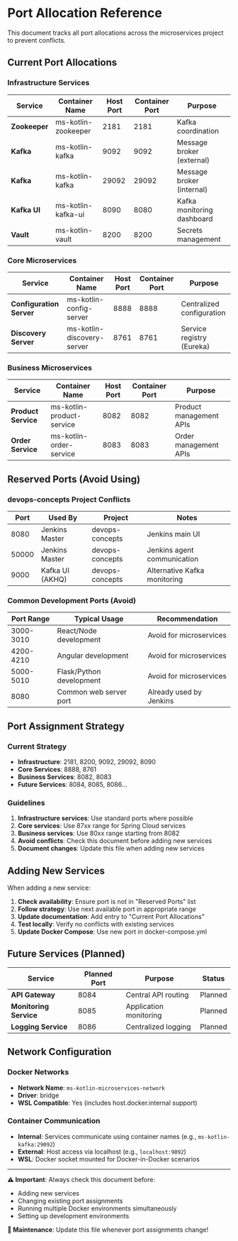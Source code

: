 # Port Allocation Reference

This document tracks all port allocations across the microservices project to prevent conflicts.

## Current Port Allocations

### Infrastructure Services
| Service | Container Name | Host Port | Container Port | Purpose |
|---------|---------------|-----------|---------------|---------|
| **Zookeeper** | ms-kotlin-zookeeper | 2181 | 2181 | Kafka coordination |
| **Kafka** | ms-kotlin-kafka | 9092 | 9092 | Message broker (external) |
| **Kafka** | ms-kotlin-kafka | 29092 | 29092 | Message broker (internal) |
| **Kafka UI** | ms-kotlin-kafka-ui | 8090 | 8080 | Kafka monitoring dashboard |
| **Vault** | ms-kotlin-vault | 8200 | 8200 | Secrets management |

### Core Microservices
| Service | Container Name | Host Port | Container Port | Purpose |
|---------|---------------|-----------|---------------|---------|
| **Configuration Server** | ms-kotlin-config-server | 8888 | 8888 | Centralized configuration |
| **Discovery Server** | ms-kotlin-discovery-server | 8761 | 8761 | Service registry (Eureka) |

### Business Microservices
| Service | Container Name | Host Port | Container Port | Purpose |
|---------|---------------|-----------|---------------|---------|
| **Product Service** | ms-kotlin-product-service | 8082 | 8082 | Product management APIs |
| **Order Service** | ms-kotlin-order-service | 8083 | 8083 | Order management APIs |

## Reserved Ports (Avoid Using)

### devops-concepts Project Conflicts
| Port | Used By | Project | Notes |
|------|---------|---------|-------|
| 8080 | Jenkins Master | devops-concepts | Jenkins main UI |
| 50000 | Jenkins Master | devops-concepts | Jenkins agent communication |
| 9000 | Kafka UI (AKHQ) | devops-concepts | Alternative Kafka monitoring |

### Common Development Ports (Avoid)
| Port Range | Typical Usage | Recommendation |
|------------|---------------|----------------|
| 3000-3010 | React/Node development | Avoid for microservices |
| 4200-4210 | Angular development | Avoid for microservices |
| 5000-5010 | Flask/Python development | Avoid for microservices |
| 8080 | Common web server port | Already used by Jenkins |

## Port Assignment Strategy

### Current Strategy
- **Infrastructure**: 2181, 8200, 9092, 29092, 8090
- **Core Services**: 8888, 8761  
- **Business Services**: 8082, 8083
- **Future Services**: 8084, 8085, 8086...

### Guidelines
1. **Infrastructure services**: Use standard ports where possible
2. **Core services**: Use 87xx range for Spring Cloud services
3. **Business services**: Use 80xx range starting from 8082
4. **Avoid conflicts**: Check this document before adding new services
5. **Document changes**: Update this file when adding new services

## Adding New Services

When adding a new service:

1. **Check availability**: Ensure port is not in "Reserved Ports" list
2. **Follow strategy**: Use next available port in appropriate range
3. **Update documentation**: Add entry to "Current Port Allocations"
4. **Test locally**: Verify no conflicts with existing services
5. **Update Docker Compose**: Use new port in docker-compose.yml

## Future Services (Planned)

| Service | Planned Port | Purpose | Status |
|---------|-------------|---------|--------|
| **API Gateway** | 8084 | Central API routing | Planned |
| **Monitoring Service** | 8085 | Application monitoring | Planned |
| **Logging Service** | 8086 | Centralized logging | Planned |

## Network Configuration

### Docker Networks
- **Network Name**: `ms-kotlin-microservices-network`
- **Driver**: bridge
- **WSL Compatible**: Yes (includes host.docker.internal support)

### Container Communication
- **Internal**: Services communicate using container names (e.g., `ms-kotlin-kafka:29092`)
- **External**: Host access via localhost (e.g., `localhost:9092`)
- **WSL**: Docker socket mounted for Docker-in-Docker scenarios

---

**⚠️ Important**: Always check this document before:
- Adding new services
- Changing existing port assignments  
- Running multiple Docker environments simultaneously
- Setting up development environments

**📝 Maintenance**: Update this file whenever port assignments change!